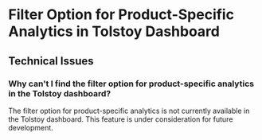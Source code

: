 # Filter Option for Product-Specific Analytics in Tolstoy Dashboard

## Technical Issues

### Why can't I find the filter option for product-specific analytics in the Tolstoy dashboard?

The filter option for product-specific analytics is not currently available in the Tolstoy dashboard. This feature is under consideration for future development.